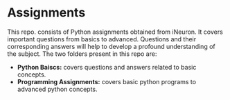 # Assignments
This repo. consists of Python assignments obtained from iNeuron. It covers important questions from basics to advanced. Questions and their corresponding answers will help to develop a profound understanding of the subject. The two folders present in this repo are:
- **Python Baiscs:** covers questions and answers related to basic concepts.
- **Programming Assignments:** covers basic python programs to advanced python concepts.
